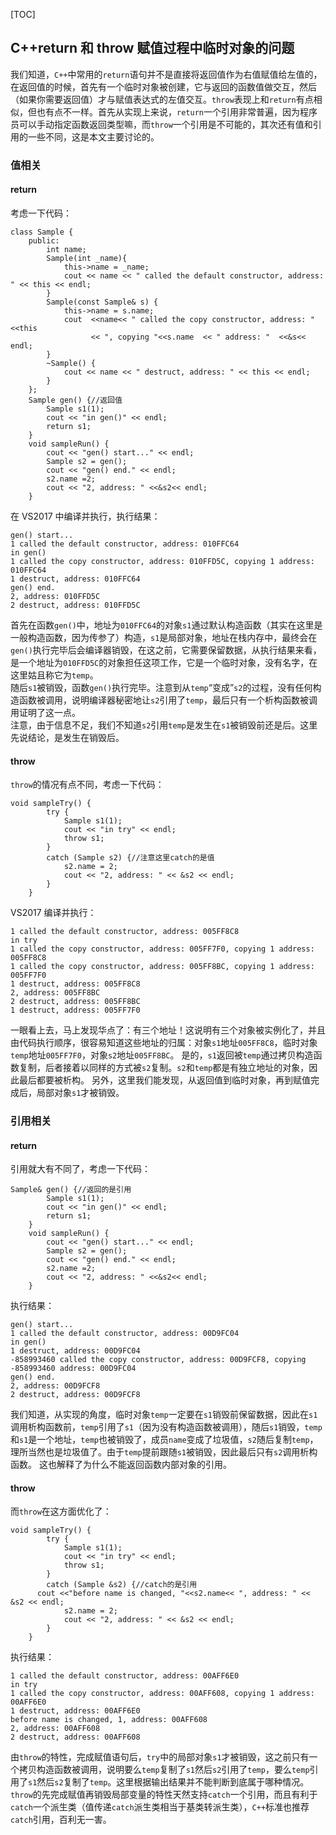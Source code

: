 [TOC]

## C++return 和 throw 赋值过程中临时对象的问题

我们知道，`C++`中常用的`return`语句并不是直接将返回值作为右值赋值给左值的，在返回值的时候，首先有一个临时对象被创建，它与返回的函数值做交互，然后（如果你需要返回值）才与赋值表达式的左值交互。`throw`表现上和`return`有点相似，但也有点不一样。首先从实现上来说，`return`一个引用非常普遍，因为程序员可以手动指定函数返回类型嘛，而`throw`一个引用是不可能的，其次还有值和引用的一些不同，这是本文主要讨论的。

### 值相关

#### return

考虑一下代码：

```
class Sample {
	public:
		int name;
		Sample(int _name){
			this->name = _name;
			cout << name << " called the default constructor, address: " << this << endl;
		}
		Sample(const Sample& s) {
			this->name = s.name;
			cout  <<name<< " called the copy constructor, address: "  <<this
                  << ", copying "<<s.name  << " address: "  <<&s<< endl;
		}
		~Sample() {
			cout << name << " destruct, address: " << this << endl;
		}
	};
	Sample gen() {//返回值
		Sample s1(1);
		cout << "in gen()" << endl;
		return s1;
	}
	void sampleRun() {
		cout << "gen() start..." << endl;
		Sample s2 = gen();
		cout << "gen() end." << endl;
		s2.name =2;
		cout << "2, address: " <<&s2<< endl;
	}
```

在 VS2017 中编译并执行，执行结果：

```
gen() start...
1 called the default constructor, address: 010FFC64
in gen()
1 called the copy constructor, address: 010FFD5C, copying 1 address: 010FFC64
1 destruct, address: 010FFC64
gen() end.
2, address: 010FFD5C
2 destruct, address: 010FFD5C
```

首先在函数`gen()`中，地址为`010FFC64`的对象`s1`通过默认构造函数（其实在这里是一般构造函数，因为传参了）构造，`s1`是局部对象，地址在栈内存中，最终会在`gen()`执行完毕后会编译器销毁，在这之前，它需要保留数据，从执行结果来看，是一个地址为`010FFD5C`的对象担任这项工作，它是一个临时对象，没有名字，在这里姑且称它为`temp`。  
随后`s1`被销毁，函数`gen()`执行完毕。注意到从`temp`“变成”`s2`的过程，没有任何构造函数被调用，说明编译器秘密地让`s2`引用了`temp`，最后只有一个析构函数被调用证明了这一点。  
注意，由于信息不足，我们不知道`s2`引用`temp`是发生在`s1`被销毁前还是后。这里先说结论，是发生在销毁后。

#### throw

`throw`的情况有点不同，考虑一下代码：

```
void sampleTry() {
		try {
			Sample s1(1);
			cout << "in try" << endl;
			throw s1;
		}
		catch (Sample s2) {//注意这里catch的是值
			s2.name = 2;
			cout << "2, address: " << &s2 << endl;
		}
	}
```

VS2017 编译并执行：

```
1 called the default constructor, address: 005FF8C8
in try
1 called the copy constructor, address: 005FF7F0, copying 1 address: 005FF8C8
1 called the copy constructor, address: 005FF8BC, copying 1 address: 005FF7F0
1 destruct, address: 005FF8C8
2, address: 005FF8BC
2 destruct, address: 005FF8BC
1 destruct, address: 005FF7F0
```

一眼看上去，马上发现华点了：有三个地址！这说明有三个对象被实例化了，并且由代码执行顺序，很容易知道这些地址的归属：对象`s1`地址`005FF8C8`，临时对象`temp`地址`005FF7F0`，对象`s2`地址`005FF8BC`。
是的，`s1`返回被`temp`通过拷贝构造函数复制，后者接着以同样的方式被`s2`复制。`s2`和`temp`都是有独立地址的对象，因此最后都要被析构。
另外，这里我们能发现，从返回值到临时对象，再到赋值完成后，局部对象`s1`才被销毁。

### 引用相关

#### return

引用就大有不同了，考虑一下代码：

```
Sample& gen() {//返回的是引用
		Sample s1(1);
		cout << "in gen()" << endl;
		return s1;
	}
	void sampleRun() {
		cout << "gen() start..." << endl;
		Sample s2 = gen();
		cout << "gen() end." << endl;
		s2.name =2;
		cout << "2, address: " <<&s2<< endl;
	}
```

执行结果：

```
gen() start...
1 called the default constructor, address: 00D9FC04
in gen()
1 destruct, address: 00D9FC04
-858993460 called the copy constructor, address: 00D9FCF8, copying -858993460 address: 00D9FC04
gen() end.
2, address: 00D9FCF8
2 destruct, address: 00D9FCF8
```

我们知道，从实现的角度，临时对象`temp`一定要在`s1`销毁前保留数据，因此在`s1`调用析构函数前，`temp`引用了`s1`（因为没有构造函数被调用），随后`s1`销毁，`temp`和`s1`是一个地址，`temp`也被销毁了，成员`name`变成了垃圾值，`s2`随后复制`temp`，理所当然也是垃圾值了。由于`temp`提前跟随`s1`被销毁，因此最后只有`s2`调用析构函数。
这也解释了为什么不能返回函数内部对象的引用。

#### throw

而`throw`在这方面优化了：

```
void sampleTry() {
		try {
			Sample s1(1);
			cout << "in try" << endl;
			throw s1;
		}
		catch (Sample &s2) {//catch的是引用
      cout <<"before name is changed, "<<s2.name<< ", address: " << &s2 << endl;
			s2.name = 2;
			cout << "2, address: " << &s2 << endl;
		}
	}
```

执行结果：

```
1 called the default constructor, address: 00AFF6E0
in try
1 called the copy constructor, address: 00AFF608, copying 1 address: 00AFF6E0
1 destruct, address: 00AFF6E0
before name is changed, 1, address: 00AFF608
2, address: 00AFF608
2 destruct, address: 00AFF608
```

由`throw`的特性，完成赋值语句后，`try`中的局部对象`s1`才被销毁，这之前只有一个拷贝构造函数被调用，说明要么`temp`复制了`s1`然后`s2`引用了`temp`，要么`temp`引用了`s1`然后`s2`复制了`temp`。这里根据输出结果并不能判断到底属于哪种情况。
`throw`的先完成赋值再销毁局部变量的特性天然支持`catch`一个引用，而且有利于`catch`一个派生类（值传递`catch`派生类相当于基类转派生类），`C++`标准也推荐`catch`引用，百利无一害。
